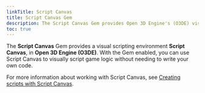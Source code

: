 ```yaml
---
linkTitle: Script Canvas
title: Script Canvas Gem
description: The Script Canvas Gem provides Open 3D Engine's (O3DE) visual scripting environment Script Canvas.
toc: true
---
```


The **Script Canvas** Gem provides a visual scripting environment **Script Canvas**, in **Open 3D Engine (O3DE)**. With the Gem enabled, you can use Script Canvas to visually script game logic without needing to write your own code.

For more information about working with Script Canvas, see [Creating scripts with Script Canvas](/docs/user-guide/scripting/script-canvas/).
